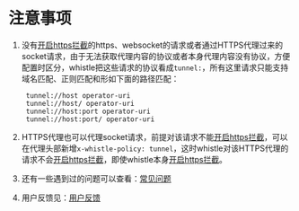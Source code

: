 # 注意事项
1. 没有[开启https拦截](webui/https.html)的https、websocket的请求或者通过HTTPS代理过来的socket请求，由于无法获取代理内容的协议或者本身代理内容没有协议，方便配置时区分，whistle把这些请求的协议看成`tunnel:`，所有这里请求只能支持域名匹配、正则匹配和形如下面的路径匹配：

		tunnel://host operator-uri
		tunnel://host/ operator-uri
		tunnel://host:port operator-uri
		tunnel://host:port/ operator-uri
2. HTTPS代理也可以代理socket请求，前提对该请求不能[开启https拦截](webui/https.html)，可以在代理头部新增`x-whistle-policy: tunnel`，这时whistle对该HTTPS代理的请求不会[开启https拦截](webui/https.html)，即使whistle本身[开启https拦截](webui/https.html)。
3. 还有一些遇到过的问题可以查看：[常见问题](questions.html)
4. 用户反馈见：[用户反馈](fallback.html)
